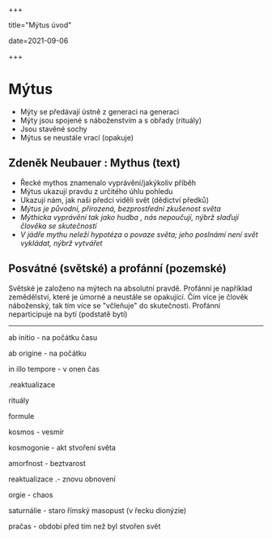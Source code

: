 +++

title="Mýtus úvod"

date=2021-09-06

+++

# Mýtus

- Mýty se předávají ústně z generaci na generaci
- Mýty jsou spojené s náboženstvím a s obřady (rituály)
- Jsou stavěné sochy
- Mýtus se neustále vrací (opakuje)

## Zdeněk Neubauer : Mythus (text)

- Řecké mythos znamenalo vyprávění/jakýkoliv příběh
- Mýtus ukazují pravdu z určitého úhlu pohledu
- Ukazují nám, jak naši předci viděli svět (dědictví předků)
- *Mýtus je původní, přirozená, bezprostřední zkušenost světa*
- *Mýthicka vyprávění tak jako hudba , nás nepoučují, nýbrž slaďují člověka se skutečností*
- *V jádře mythu neleží hypotéza o povaze světa; jeho poslnámí není svět vykládat, nýbrž vytvářet*

## Posvátné (světské) a profánní (pozemské)

Světské je založeno na mýtech na absolutní pravdě. Profánní je například zemědělství, které je úmorné a neustále se opakující. Čím více je člověk náboženský, tak tím více se "včleňuje" do skutečnosti. Profánní neparticipuje na bytí (podstatě bytí)

---

ab initio - na počátku času

ab origine - na počátku

in illo tempore - v onen čas

.reaktualizace

rituály

formule

kosmos - vesmír

kosmogonie - akt stvoření světa

amorfnost - beztvarost

reaktualizace .- znovu obnovení

orgie - chaos

saturnálie - staro římský masopust (v řecku dionýzie)

pračas - období před tím než byl stvořen svět





